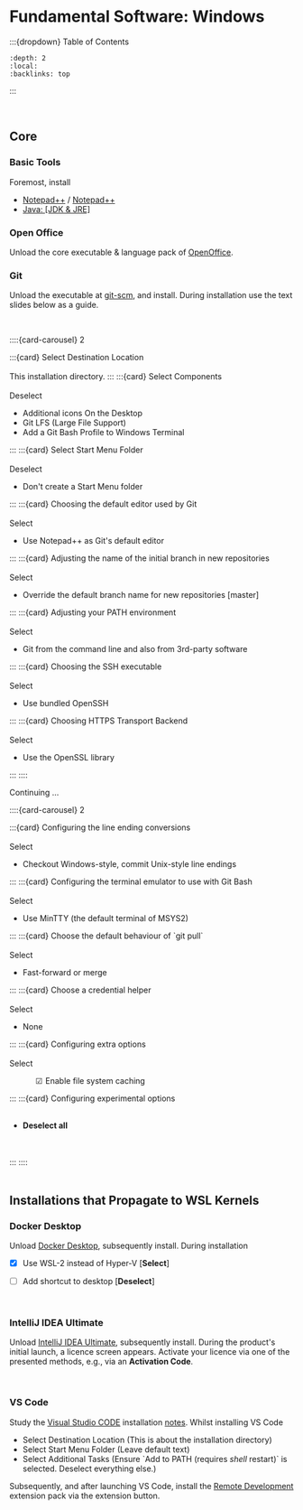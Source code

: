 
# Fundamental Software: Windows

:::{dropdown} Table of Contents
```{contents}
:depth: 2
:local:
:backlinks: top
```
:::

<br>

## Core

### Basic Tools

Foremost, install

<ul class="disc">
  <li class="disc"><a href="https://notepad-plus-plus.org" target="_blank">Notepad++</a> / <a href="https://github.com/notepad-plus-plus/notepad-plus-plus/releases" target="_blank">Notepad++</a></li>
  <li class="disc"><a href="https://adoptium.net/en-GB/temurin" target="_blank">Java: [JDK & JRE]</a></li>
</ul>

### Open Office

Unload the core executable & language pack of [OpenOffice](https://www.openoffice.org/download/index.html).

### Git

Unload the executable at [git-scm](https://git-scm.com), and install.  During installation use the text slides below as a guide.

<br>

::::{card-carousel} 2

:::{card} Select Destination Location<br><br>
This installation directory.
:::
:::{card} Select Components<br><br>
Deselect            
  <ul class="deselect">
    <li class="deselect">Additional icons On the Desktop</li>
    <li class="deselect">Git LFS (Large File Support)</li>
    <li class="deselect">Add a Git Bash Profile to Windows Terminal</li>
  </ul>
:::
:::{card} Select Start Menu Folder<br><br>
Deselect
  <ul class="deselect">
    <li class="deselect">Don't create a Start Menu folder</li>
  </ul>
:::
:::{card} Choosing the default editor used by Git<br><br>
Select
  <ul class="select">
    <li class="select">Use Notepad++ as Git's default editor</li>
  </ul>
:::
:::{card} Adjusting the name of the initial branch in new repositories<br><br>
Select
  <ul class="point">
    <li class="point">Override the default branch name for new repositories [master]</li>
  </ul>
:::
:::{card} Adjusting your PATH environment<br><br>
Select          
  <ul class="point">
    <li class="point">Git from the command line and also from 3rd-party software</li>
  </ul>
:::
:::{card} Choosing the SSH executable<br><br>
Select          
  <ul class="point">
    <li class="point">Use bundled OpenSSH</li>
  </ul>
:::
:::{card} Choosing HTTPS Transport Backend<br><br>
Select          
  <ul class="point">
    <li class="point">Use the OpenSSL library</li>
  </ul>
:::
::::

<br>

Continuing $\ldots$


::::{card-carousel} 2

:::{card} Configuring the line ending conversions<br><br>
Select
  <ul class="point">
    <li class="point">Checkout Windows-style, commit Unix-style line endings</li>
  </ul>
:::
:::{card} Configuring the terminal emulator to use with Git Bash<br><br>
Select
  <ul class="point">
    <li class="point">Use MinTTY (the default terminal of MSYS2)</li>
  </ul>
:::
:::{card} Choose the default behaviour of `git pull`<br><br>
Select
  <ul class="point">
    <li class="point">Fast-forward or merge</li>
  </ul>
:::
:::{card} Choose a credential helper<br><br>
Select          
  <ul class="point">
    <li class="point">None</li>
  </ul>
:::
:::{card} Configuring extra options<br><br>
Select          
  <ul style="list-style-type: '\2611'; margin-left: 35px;">
    <li style="list-style-type: '\2611'; padding-left: 5px;">Enable file system caching</li>
  </ul>
:::
:::{card} Configuring experimental options<br><br>
  <ul class="deselect">
    <li class="deselect"><b>Deselect all</b></li>
  </ul>
  <br><br>
:::
::::

<br>
<br>

## Installations that Propagate to WSL Kernels

### Docker Desktop

Unload [Docker Desktop](https://www.docker.com/products/docker-desktop/), subsequently install.  During installation

- [x] Use WSL-2 instead of Hyper-V  [**Select**]
- [ ] Add shortcut to desktop [**Deselect**]


<br>


### IntelliJ IDEA Ultimate

Unload [IntelliJ IDEA Ultimate](https://www.jetbrains.com/idea/download/?section=windows), subsequently install.  During the product's initial launch, a licence screen appears.  Activate your licence via one of the presented methods, e.g., via an **Activation Code**.

<br>

### VS Code

Study the [Visual Studio CODE](https://learn.microsoft.com/en-us/windows/wsl/tutorials/wsl-vscode) installation [notes](https://learn.microsoft.com/en-us/windows/wsl/tutorials/wsl-vscode#install-vs-code-and-the-wsl-extension).  Whilst installing VS Code

<ul class="disc">
  <li class="disc">Select Destination Location (This is about the installation directory)</li>
  <li class="disc">Select Start Menu Folder (Leave default text)</li>
  <li class="disc">Select Additional Tasks (Ensure `Add to PATH (requires <i>shell</i> restart)` is selected.  Deselect everything else.)</li>
</ul>

Subsequently, and after launching VS Code, install the [Remote Development](https://marketplace.visualstudio.com/items?itemName=ms-vscode-remote.vscode-remote-extensionpack) extension pack via the extension button.

<br>
<br>

<br>
<br>

<br>
<br>

<br>
<br>
